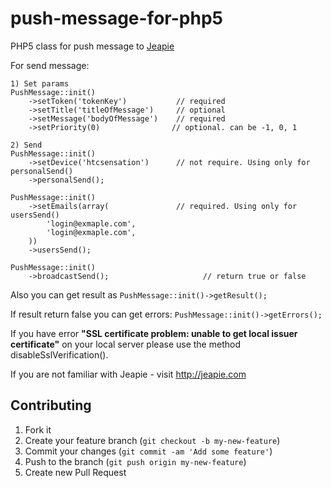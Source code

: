 push-message-for-php5
=====================

PHP5 class for push message to [Jeapie](http://jeapie.com/ "Jeapie")

For send message:

    1) Set params
    PushMessage::init()
        ->setToken('tokenKey')           // required
        ->setTitle('titleOfMessage')     // optional
        ->setMessage('bodyOfMessage')    // required
        ->setPriority(0)                // optional. can be -1, 0, 1

    2) Send
    PushMessage::init()
        ->setDevice('htcsensation')      // not require. Using only for personalSend()
        ->personalSend();

    PushMessage::init()
        ->setEmails(array(               // required. Using only for usersSend()
            'login@exmaple.com',
            'login@exmaple.com',
        ))
        ->usersSend();

    PushMessage::init()
        ->broadcastSend();                     // return true or false

Also you can get result as
`PushMessage::init()->getResult();`

If result return false you can get errors:
`PushMessage::init()->getErrors();`

If you have error **"SSL certificate problem: unable to get local issuer certificate"** on your local server
please use the method disableSslVerification().

If you are not familiar with Jeapie - visit http://jeapie.com

## Contributing

1. Fork it
2. Create your feature branch (`git checkout -b my-new-feature`)
3. Commit your changes (`git commit -am 'Add some feature'`)
4. Push to the branch (`git push origin my-new-feature`)
5. Create new Pull Request
